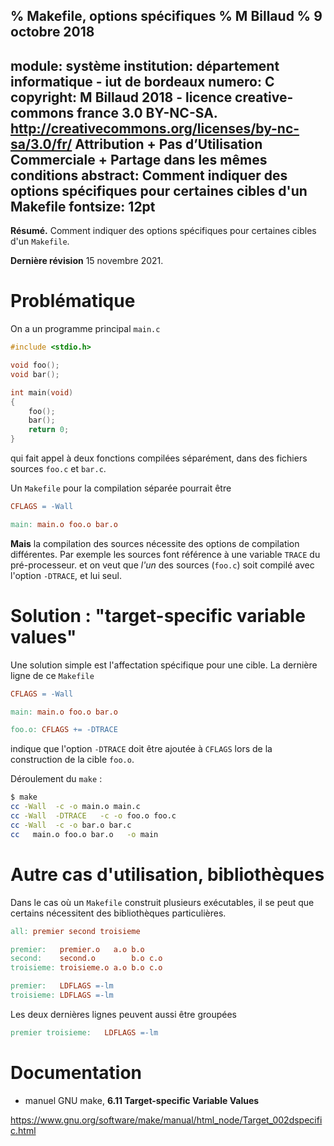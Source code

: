 % Makefile, options spécifiques
%  M Billaud
% 9 octobre 2018
---
module: système
institution: département informatique - iut de bordeaux
numero: C
copyright: M Billaud 2018 - licence creative-commons france 3.0 BY-NC-SA.
 <http://creativecommons.org/licenses/by-nc-sa/3.0/fr/>
 Attribution + Pas d’Utilisation Commerciale + Partage
 dans les mêmes conditions
abstract: Comment indiquer des options spécifiques pour certaines cibles d'un Makefile
fontsize: 12pt
---

**Résumé.** Comment indiquer des options spécifiques pour certaines
cibles d'un `Makefile`.

**Dernière révision** 15 novembre 2021.

# Problématique 

On a un programme principal `main.c`

~~~C
#include <stdio.h>

void foo();
void bar();

int main(void)
{
    foo();
    bar();
    return 0;
}
~~~

qui fait appel à deux fonctions compilées séparément, dans
des fichiers sources `foo.c` et `bar.c`.

Un `Makefile` pour la compilation séparée pourrait être

~~~makefile
CFLAGS = -Wall

main: main.o foo.o bar.o
~~~

**Mais** la compilation des sources nécessite des options de compilation
différentes. Par exemple les sources
font référence à une variable `TRACE` du pré-processeur.
et on veut que 
*l'un* des sources (`foo.c`) soit compilé avec l'option
`-DTRACE`, et lui seul.


# Solution : "target-specific variable values"

Une solution simple est l'affectation spécifique pour une cible. La
dernière ligne de ce `Makefile`

~~~makefile
CFLAGS = -Wall

main: main.o foo.o bar.o

foo.o: CFLAGS += -DTRACE
~~~

indique que l'option `-DTRACE` doit être ajoutée à `CFLAGS` lors de la
construction de la cible `foo.o`.

Déroulement du `make` :

~~~bash
$ make
cc -Wall  -c -o main.o main.c
cc -Wall  -DTRACE   -c -o foo.o foo.c
cc -Wall  -c -o bar.o bar.c
cc   main.o foo.o bar.o   -o main
~~~


# Autre cas d'utilisation, bibliothèques

Dans le cas où un `Makefile` construit plusieurs exécutables, il se peut
que certains nécessitent des bibliothèques particulières.

~~~makefile
all: premier second troisieme

premier:   premier.o   a.o b.o
second:    second.o        b.o c.o
troisieme: troisieme.o a.o b.o c.o

premier:   LDFLAGS =-lm
troisieme: LDFLAGS =-lm
~~~

Les deux dernières lignes peuvent aussi être groupées

~~~makefile
premier troisieme:   LDFLAGS =-lm
~~~


# Documentation

- manuel GNU make, **6.11 Target-specific Variable Values**

<https://www.gnu.org/software/make/manual/html_node/Target_002dspecific.html>
